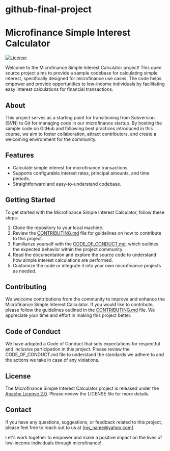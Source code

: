 # github-final-project
# Microfinance Simple Interest Calculator

[![License](https://img.shields.io/badge/License-Apache%202.0-blue.svg)](https://opensource.org/licenses/Apache-2.0)

Welcome to the Microfinance Simple Interest Calculator project! This open source project aims to provide a sample codebase for calculating simple interest, specifically designed for microfinance use cases. The code helps empower and provide opportunities to low-income individuals by facilitating easy interest calculations for financial transactions.

## About

This project serves as a starting point for transitioning from Subversion (SVN) to Git for managing code in our microfinance startup. By hosting the sample code on GitHub and following best practices introduced in this course, we aim to foster collaboration, attract contributors, and create a welcoming environment for the community.

## Features

- Calculate simple interest for microfinance transactions.
- Supports configurable interest rates, principal amounts, and time periods.
- Straightforward and easy-to-understand codebase.

## Getting Started

To get started with the Microfinance Simple Interest Calculator, follow these steps:

1. Clone the repository to your local machine.
2. Review the [CONTRIBUTING.md](https://github.com/hashmuke/github-final-project/blob/main/CONTRIBUTING.md) file for guidelines on how to contribute to this project.
3. Familiarize yourself with the [CODE_OF_CONDUCT.md](https://github.com/hashmuke/github-final-project/blob/main/CODE_OF_CONDUCT.md), which outlines the expected behavior within the project community.
4. Read the documentation and explore the source code to understand how simple interest calculations are performed.
5. Customize the code or integrate it into your own microfinance projects as needed.

## Contributing

We welcome contributions from the community to improve and enhance the Microfinance Simple Interest Calculator. If you would like to contribute, please follow the guidelines outlined in the [CONTRIBUTING.md](https://github.com/hashmuke/github-final-project/blob/main/CONTRIBUTING.md) file. We appreciate your time and effort in making this project better.

## Code of Conduct

We have adopted a Code of Conduct that sets expectations for respectful and inclusive participation in this project. Please review the CODE_OF_CONDUCT.md file to understand the standards we adhere to and the actions we take in case of any violations.

## License

The Microfinance Simple Interest Calculator project is released under the [Apache License 2.0](https://opensource.org/licenses/Apache-2.0). Please review the LICENSE file for more details.

## Contact

If you have any questions, suggestions, or feedback related to this project, please feel free to reach out to us at [my_name@yahoo.com].

Let's work together to empower and make a positive impact on the lives of low-income individuals through microfinance!

